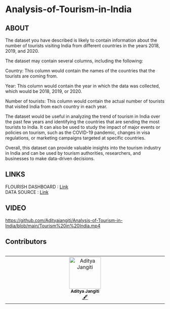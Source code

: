 # Analysis-of-Tourism-in-India
## ABOUT 
The dataset you have described is likely to contain information about the number of tourists visiting India from different countries in the years 2018, 2019, and 2020.

The dataset may contain several columns, including the following:

Country: This column would contain the names of the countries that the tourists are coming from.

Year: This column would contain the year in which the data was collected, which would be 2018, 2019, or 2020.

Number of tourists: This column would contain the actual number of tourists that visited India from each country in each year.

The dataset would be useful in analyzing the trend of tourism in India over the past few years and identifying the countries that are sending the most tourists to India. It can also be used to study the impact of major events or policies on tourism, such as the COVID-19 pandemic, changes in visa regulations, or marketing campaigns targeted at specific countries.

Overall, this dataset can provide valuable insights into the tourism industry in India and can be used by tourism authorities, researchers, and businesses to make data-driven decisions.
## LINKS
FLOURISH DASHBOARD : [Link](https://public.flourish.studio/story/1887086/)</br>
DATA SOURCE : [Link](https://www.kaggle.com/datasets/abhaylal1/market-crash-s-and-p-500)
## VIDEO
https://github.com/Adityajangiti/Analysis-of-Tourism-in-India/blob/main/Tourism%20in%20India.mp4
## Contributors
<table>
<tr align="center">
<table>
  <tbody>
      <td align="center" valign="top" width="14.28%"><a href="https://github.com/Adityajangiti"><img src="https://avatars.githubusercontent.com/u/110121076?v=4" width="100px;" alt="Aditya Jangiti"/><br /><sub><b>Aditya Jangiti</b></sub></a><br /><a href="#content-ktk04" title="Content">🖋</a></td>



